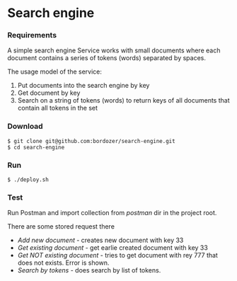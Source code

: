 # Search engine

### Requirements
A simple search engine
Service works with small documents where each document contains a series of tokens (words) separated by spaces.

The usage model of the service:
1. Put documents into the search engine by key
2. Get document by key
3. Search on a string of tokens (words) to return keys of all documents that contain all tokens in the set


### Download
`````` 
$ git clone git@github.com:bordozer/search-engine.git
$ cd search-engine
``````

### Run
``````
$ ./deploy.sh
``````

### Test
Run Postman and import collection from *postman* dir in the project root.

There are some stored request there
- *Add new document* - creates new document with key 33
- *Get existing document* - get earlie created document with key 33
- *Get NOT existing document* - tries to get document with rey 777 that does not exists. Error is shown.
- *Search by tokens* - does search by list of tokens.

 
